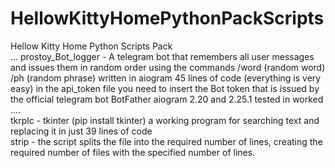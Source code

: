 # HellowKittyHomePythonPackScripts
Hellow Kitty Home Python Scripts Pack <br>
...
prostoy_Bot_logger - A telegram bot that remembers all user messages and issues them in random order using the commands /word (random word) /ph (random phrase) written in aiogram 45 lines of code (everything is very easy) in the api_token file you need to insert the Bot token that is issued by the official telegram bot BotFather  aiogram 2.20 and
2.25.1 tested in worked .... <br>
tkrplc - tkinter (pip install tkinter) a working program for searching text and replacing it in just 39 lines of code <br>
strip - the script splits the file into the required number of lines, creating the required number of files with the specified number of lines. <br>

